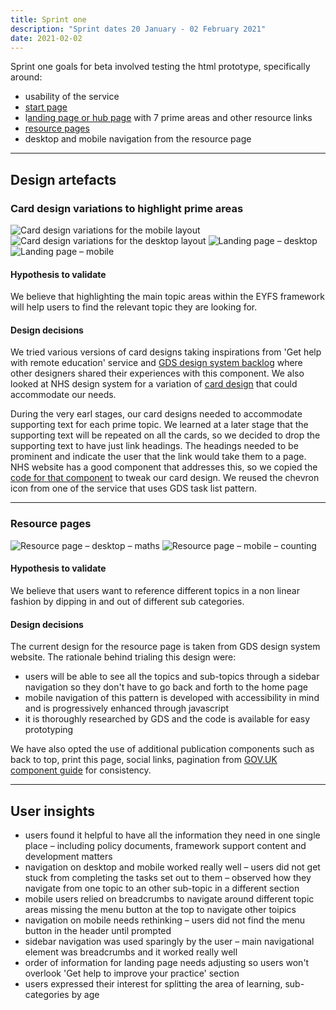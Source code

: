 ```yaml
---
title: Sprint one
description: "Sprint dates 20 January - 02 February 2021"
date: 2021-02-02
---
```


Sprint one goals for beta involved testing the html prototype, specifically around:

* usability of the service
* [start page](https://eyfs-framework.herokuapp.com/main/Round1Version1/)
* l[anding page or hub page](https://eyfs-framework.herokuapp.com/main/Round1Version1/hub) with 7 prime areas and other resource links
* [resource pages](https://eyfs-framework.herokuapp.com/main/Round1Version1/maths/maths-index)
* desktop and mobile navigation from the resource page


* * *

## Design artefacts

### Card design variations to highlight prime areas

![Card design variations for the mobile layout](/images/beta-sprint-one/01-card-design-variations-mobile.png)
![Card design variations for the desktop layout](/images/beta-sprint-one/02-card-design-variations-desktop.png)
![Landing page – desktop](/images/beta-sprint-one/03-landing-page-desktop.png)
![Landing page – mobile](/images/beta-sprint-one/04-landing-page-mobile.png)

#### Hypothesis to validate

We believe that highlighting the main topic areas within the EYFS framework will help users to find the relevant topic they are looking for.

#### Design decisions

We tried various versions of card designs taking inspirations from 'Get help with remote education' service and [GDS design system backlog](https://github.com/alphagov/govuk-design-system-backlog/issues/113) where other designers shared their experiences with this component. We also looked at NHS design system for a variation of [card design](https://service-manual.nhs.uk/design-system/components/card) that could accommodate our needs.

During the very earl stages, our card designs needed to accommodate supporting text for each prime topic. We learned at a later stage that the supporting text will be repeated on all the cards, so we decided to drop the supporting text to have just link headings. The headings needed to be prominent and indicate the user that the link would take them to a page. NHS website has a good component that addresses this, so we copied the [code for that component](https://nhsuk-design-system-testing.herokuapp.com/card) to tweak our card design. We reused the chevron icon from one of the service that uses GDS task list pattern.

* * *

### Resource pages

![Resource page – desktop – maths](/images/beta-sprint-one/05-resource-page-desktop.png)
![Resource page – mobile – counting](/images/beta-sprint-one/06-resource-page-mobile.png)

#### Hypothesis to validate

We believe that users want to reference different topics in a non linear fashion by dipping in and out of different sub categories.

#### Design decisions

The current design for the resource page is taken from GDS design system website. The rationale behind trialing this design were:

* users will be able to see all the topics and sub-topics through a sidebar navigation so they don't have to go back and forth to the home page
* mobile navigation of this pattern is developed with accessibility in mind and is progressively enhanced through javascript
* it is thoroughly researched by GDS and the code is available for easy prototyping

We have also opted the use of additional publication components such as back to top, print this page, social links, pagination from [GOV.UK component guide](https://components.publishing.service.gov.uk/component-guide/) for consistency.

* * *

## User insights

* users found it helpful to have all the information they need in one single place – including policy documents, framework support content and development matters
* navigation on desktop and mobile worked really well – users did not get stuck from completing the tasks set out to them – observed how they navigate from one topic to an other sub-topic in a different section
* mobile users relied on breadcrumbs to navigate around different topic areas missing the menu button at the top to navigate other toipics
* navigation on mobile needs rethinking – users did not find the menu button in the header until prompted
* sidebar navigation was used sparingly by the user – main navigational element was breadcrumbs and it worked really well
* order of information for landing page needs adjusting so users won't overlook 'Get help to improve your practice' section
* users expressed their interest for splitting the area of learning, sub-categories by age
